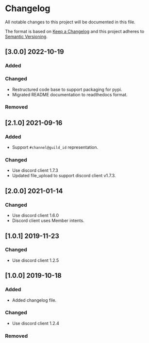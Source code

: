 # Changelog
All notable changes to this project will be documented in this file.

The format is based on [Keep a Changelog](http://keepachangelog.com/en/1.0.0/)
and this project adheres to [Semantic Versioning](http://semver.org/spec/v2.0.0.html).

## [3.0.0] 2022-10-19

### Added

### Changed
  - Restructured code base to support packaging for pypi.
  - Migrated README documentation to readthedocs format.

### Removed

## [2.1.0] 2021-09-16
### Added
  - Support `#channel@guild_id` representation.

### Changed
  - Use discord client 1.7.3
  - Updated file_upload to support discord client v1.7.3.

## [2.0.0] 2021-01-14
### Changed
  - Use discord client 1.6.0
  - Discord client uses Member intents.

## [1.0.1] 2019-11-23
### Changed
  - Use discord client 1.2.5

## [1.0.0] 2019-10-18
### Added
  - Added changelog file.

### Changed
  - Use discord client 1.2.4

### Removed
